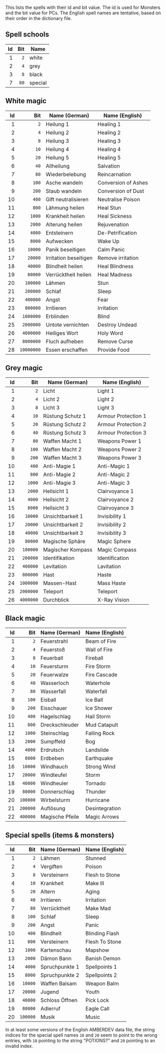 This lists the spells with their id and bit value.
The id is used for Monsters and the bit value for PCs.
The English spell names are tentative, based on their order in the dictionary file.

## Spell schools
| Id | Bit | Name    |
|---:|----:|---------|
| 1  | `2` | white   |
| 2  | `4` | grey    |
| 3  | `8` | black   |
| 7  | `80`| special |


## White magic
| Id |        Bit | Name (German)         | Name (English)      |
|---:|-----------:|-----------------------|---------------------|
|  1 |        `2` | Heilung 1             | Healing 1           |
|  2 |        `4` | Heilung 2             | Healing 2           |
|  3 |        `8` | Heilung 3             | Healing 3           |
|  4 |       `10` | Heilung 4             | Healing 4           |
|  5 |       `20` | Heilung 5             | Healing 5           |
|  6 |       `40` | Allheilung            | Salvation           |
|  7 |       `80` | Wiederbelebung        | Reincarnation       |
|  8 |      `100` | Asche wandeln         | Conversion of Ashes |
|  9 |      `200` | Staub wandeln         | Conversion of Dust  |
| 10 |      `400` | Gift neutralisieren   | Neutralise Poison   |
| 11 |      `800` | Lähmung heilen        | Heal Stun           |
| 12 |     `1000` | Krankheit heilen      | Heal Sickness       |
| 13 |     `2000` | Alterung heilen       | Rejuvenation        |
| 14 |     `4000` | Entsteinern           | De-Petrification    |
| 15 |     `8000` | Aufwecken             | Wake Up             |
| 16 |    `10000` | Panik beseitigen      | Calm Panic          |
| 17 |    `20000` | Irritation beseitigen | Remove irritation   |
| 18 |    `40000` | Blindheit heilen      | Heal Blindness      |
| 19 |    `80000` | Verrücktheit heilen   | Heal Madness        |
| 20 |   `100000` | Lähmen                | Stun                |
| 21 |   `200000` | Schlaf                | Sleep               |
| 22 |   `400000` | Angst                 | Fear                |
| 23 |   `800000` | Irritieren            | Irritation          |
| 24 |  `1000000` | Erblinden             | Blind               |
| 25 |  `2000000` | Untote vernichten     | Destroy Undead      |
| 26 |  `4000000` | Heiliges Wort         | Holy Word           |
| 27 |  `8000000` | Fluch aufheben        | Remove Curse        |
| 28 | `10000000` | Essen erschaffen      | Provide Food        |

## Grey magic
| Id |       Bit | Name (German)     | Name (English)      |
|---:|----------:|-------------------|---------------------|
|  1 |       `2` | Licht             | Light 1             |
|  2 |       `4` | Licht 2           | Light 2             |
|  3 |       `8` | Licht 3           | Light 3             |
|  4 |      `10` | Rüstung Schutz 1  | Armour Protection 1 |
|  5 |      `20` | Rüstung Schutz 2  | Armour Protection 2 |
|  6 |      `40` | Rüstung Schutz 3  | Armour Protection 3 |
|  7 |      `80` | Waffen Macht 1    | Weapons Power 1     |
|  8 |     `100` | Waffen Macht 2    | Weapons Power 2     |
|  9 |     `200` | Waffen Macht 3    | Weapons Power 3     |
| 10 |     `400` | Anti-Magie 1      | Anti-Magic 1        |
| 11 |     `800` | Anti-Magie 2      | Anti-Magic 2        |
| 12 |    `1000` | Anti-Magie 3      | Anti-Magic 3        |
| 13 |    `2000` | Hellsicht 1       | Clairvoyance 1      |
| 14 |    `4000` | Hellsicht 2       | Clairvoyance 2      |
| 15 |    `8000` | Hellsicht 3       | Clairvoyance 3      |
| 16 |   `10000` | Unsichtbarkeit 1  | Invisibility 1      |
| 17 |   `20000` | Unsichtbarkeit 2  | Invisibility 2      |
| 18 |   `40000` | Unsichtbarkeit 3  | Invisibility 3      |
| 19 |   `80000` | Magische Sphäre   | Magic Sphere        |
| 20 |  `100000` | Magischer Kompass | Magic Compass       |
| 21 |  `200000` | Identifikation    | Identification      |
| 22 |  `400000` | Levitation        | Lavitation          |
| 23 |  `800000` | Hast              | Haste               |
| 24 | `1000000` | Massen-Hast       | Mass Haste          |
| 25 | `2000000` | Teleport          | Teleport            |
| 26 | `4000000` | Durchblick        | X-Ray Vision        |

## Black magic
| Id |      Bit | Name (German)   | Name (English) |
|---:|---------:|-----------------|----------------|
|  1 |      `2` | Feuerstrahl     | Beam of Fire   |
|  2 |      `4` | Feuerstoß       | Wall of Fire   |
|  3 |      `8` | Feuerball       | Fireball       |
|  4 |     `10` | Feuersturm      | Fire Storm     |
|  5 |     `20` | Feuerwalze      | Fire Cascade   |
|  6 |     `40` | Wasserloch      | Waterhole      |
|  7 |     `80` | Wasserfall      | Waterfall      |
|  8 |    `100` | Eisball         | Ice Ball       |
|  9 |    `200` | Eisschauer      | Ice Shower     |
| 10 |    `400` | Hagelschlag     | Hail Storm     |
| 11 |    `800` | Dreckschleuder  | Mud Catapult   |
| 12 |   `1000` | Steinschlag     | Falling Rock   |
| 13 |   `2000` | Sumpffeld       | Bog            |
| 14 |   `4000` | Erdrutsch       | Landslide      |
| 15 |   `8000` | Erdbeben        | Earthquake     |
| 16 |  `10000` | Windhauch       | Strong Wind    |
| 17 |  `20000` | Windteufel      | Storm          |
| 18 |  `40000` | Windheuler      | Tornado        |
| 19 |  `80000` | Donnerschlag    | Thunder        |
| 20 | `100000` | Wirbelsturm     | Hurricane      |
| 21 | `200000` | Auflösung       | Desintegration |
| 22 | `400000` | Magische Pfeile | Magic Arrows   |

## Special spells (items & monsters)
| Id |      Bit | Name (German)  | Name (English) |
|---:|---------:|----------------|----------------|
|  1 |      `2` | Lähmen         | Stunned        |
|  2 |      `4` | Vergiften      | Poison         |
|  3 |      `8` | Versteinern    | Flesh to Stone |
|  4 |     `10` | Krankheit      | Make Ill       |
|  5 |     `20` | Altern         | Aging         |
|  6 |     `40` | Irritieren     | Irritation     |
|  7 |     `80` | Verrücktheit   | Make Mad       |
|  8 |    `100` | Schlaf         | Sleep          |
|  9 |    `200` | Angst          | Panic          |
| 10 |    `400` | Blindheit      | Blinding Flash |
| 11 |    `800` | Versteinern    | Flesh To Stone |
| 12 |   `1000` | Kartenschau    | Mapshow        |
| 13 |   `2000` | Dämon Bann     | Banish Demon   |
| 14 |   `4000` | Spruchpunkte 1 | Spellpoints 1  |
| 15 |   `8000` | Spruchpunkte 2 | Spellpoints 2  |
| 16 |  `10000` | Waffen Balsam  | Weapon Balm    |
| 17 |  `20000` | Jugend         | Youth          |
| 18 |  `40000` | Schloss Öffnen | Pick Lock      |
| 19 |  `80000` | Adlerruf       | Eagle Call     |
| 20 | `100000` | Musik          | Music          |

In at least some versions of the English AMBERDEV data file, the string indices for
the special spell names `18` and `20` seem to point to the wrong entries, with
`18` pointing to the string "POTIONS?" and `20` pointing to an invalid index.
